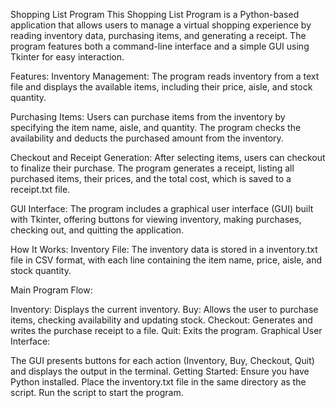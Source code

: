 Shopping List Program
This Shopping List Program is a Python-based application that allows users to manage a virtual shopping experience by reading inventory data, purchasing items, and generating a receipt. The program features both a command-line interface and a simple GUI using Tkinter for easy interaction.

Features:
Inventory Management: The program reads inventory from a text file and displays the available items, including their price, aisle, and stock quantity.

Purchasing Items: Users can purchase items from the inventory by specifying the item name, aisle, and quantity. The program checks the availability and deducts the purchased amount from the inventory.

Checkout and Receipt Generation: After selecting items, users can checkout to finalize their purchase. The program generates a receipt, listing all purchased items, their prices, and the total cost, which is saved to a receipt.txt file.

GUI Interface: The program includes a graphical user interface (GUI) built with Tkinter, offering buttons for viewing inventory, making purchases, checking out, and quitting the application.

How It Works:
Inventory File: The inventory data is stored in a inventory.txt file in CSV format, with each line containing the item name, price, aisle, and stock quantity.

Main Program Flow:

Inventory: Displays the current inventory.
Buy: Allows the user to purchase items, checking availability and updating stock.
Checkout: Generates and writes the purchase receipt to a file.
Quit: Exits the program.
Graphical User Interface:

The GUI presents buttons for each action (Inventory, Buy, Checkout, Quit) and displays the output in the terminal.
Getting Started:
Ensure you have Python installed.
Place the inventory.txt file in the same directory as the script.
Run the script to start the program.

